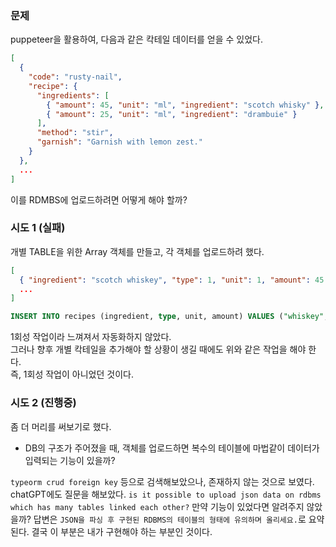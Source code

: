 ### 문제
puppeteer을 활용하여, 다음과 같은 칵테일 데이터를 얻을 수 있었다.

```json
[
  {
    "code": "rusty-nail",
    "recipe": {
      "ingredients": [
        { "amount": 45, "unit": "ml", "ingredient": "scotch whisky" },
        { "amount": 25, "unit": "ml", "ingredient": "drambuie" }
      ],
      "method": "stir",
      "garnish": "Garnish with lemon zest."
    }
  },
  ...
]
```

이를 RDMBS에 업로드하려면 어떻게 해야 할까?

### 시도 1 (실패)
개별 TABLE을 위한 Array 객체를 만들고, 각 객체를 업로드하려 했다.
```json
[
  { "ingredient": "scotch whiskey", "type": 1, "unit": 1, "amount": 45 },
  ...
]
```

```sql
INSERT INTO recipes (ingredient, type, unit, amount) VALUES ("whiskey", 1, 1, 30);
```

1회성 작업이라 느껴져서 자동화하지 않았다.  
그러나 향후 개별 칵테일을 추가해야 할 상황이 생길 때에도 위와 같은 작업을 해야 한다.  
즉, 1회성 작업이 아니었던 것이다.  
  
### 시도 2 (진행중)
좀 더 머리를 써보기로 했다.  
- DB의 구조가 주어졌을 때, 객체를 업로드하면 복수의 테이블에 마법같이 데이터가 입력되는 기능이 있을까?  

`typeorm crud foreign key` 등으로 검색해보았으나, 존재하지 않는 것으로 보였다.
chatGPT에도 질문을 해보았다. `is it possible to upload json data on rdbms which has many tables linked each other?`
만약 기능이 있었다면 알려주지 않았을까? 답변은 `JSON을 파싱 후 구현된 RDBMS의 테이블의 형태에 유의하며 올리세요.`로 요약된다.
결국 이 부분은 내가 구현해야 하는 부분인 것이다.










